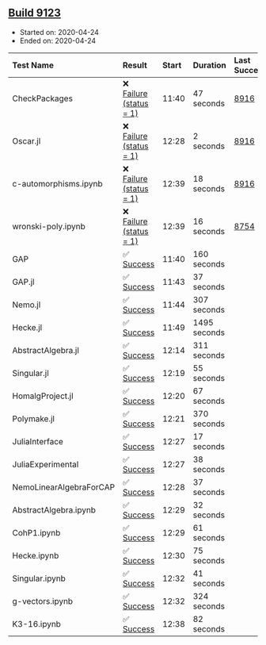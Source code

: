 ## [Build 9123](https://oscarci.mathematik.uni-kl.de/job/oscar/9123/)

* Started on: 2020-04-24
* Ended on: 2020-04-24

| Test Name    | Result | Start | Duration | Last Success | First Failure |
|:-------------|:-------|:------|:---------|:-------------|:--------------|
| CheckPackages | ❌ [Failure (status = 1)](https://oscarci.mathematik.uni-kl.de/job/oscar/9123/artifact/logs/build-9123/CheckPackages.log) | 11:40 | 47 seconds | [8916](https://oscarci.mathematik.uni-kl.de/job/oscar/8916/) | [8920](https://oscarci.mathematik.uni-kl.de/job/oscar/8920/) |
| Oscar.jl | ❌ [Failure (status = 1)](https://oscarci.mathematik.uni-kl.de/job/oscar/9123/artifact/logs/build-9123/Oscar.jl.log) | 12:28 | 2 seconds | [8916](https://oscarci.mathematik.uni-kl.de/job/oscar/8916/) | [8920](https://oscarci.mathematik.uni-kl.de/job/oscar/8920/) |
| c-automorphisms.ipynb | ❌ [Failure (status = 1)](https://oscarci.mathematik.uni-kl.de/job/oscar/9123/artifact/logs/build-9123/c-automorphisms.ipynb.log) | 12:39 | 18 seconds | [8916](https://oscarci.mathematik.uni-kl.de/job/oscar/8916/) | [8920](https://oscarci.mathematik.uni-kl.de/job/oscar/8920/) |
| wronski-poly.ipynb | ❌ [Failure (status = 1)](https://oscarci.mathematik.uni-kl.de/job/oscar/9123/artifact/logs/build-9123/wronski-poly.ipynb.log) | 12:39 | 16 seconds | [8754](https://oscarci.mathematik.uni-kl.de/job/oscar/8754/) | [8755](https://oscarci.mathematik.uni-kl.de/job/oscar/8755/) |
| GAP | ✅ [Success](https://oscarci.mathematik.uni-kl.de/job/oscar/9123/artifact/logs/build-9123/GAP.log) | 11:40 | 160 seconds |  |  |
| GAP.jl | ✅ [Success](https://oscarci.mathematik.uni-kl.de/job/oscar/9123/artifact/logs/build-9123/GAP.jl.log) | 11:43 | 37 seconds |  |  |
| Nemo.jl | ✅ [Success](https://oscarci.mathematik.uni-kl.de/job/oscar/9123/artifact/logs/build-9123/Nemo.jl.log) | 11:44 | 307 seconds |  |  |
| Hecke.jl | ✅ [Success](https://oscarci.mathematik.uni-kl.de/job/oscar/9123/artifact/logs/build-9123/Hecke.jl.log) | 11:49 | 1495 seconds |  |  |
| AbstractAlgebra.jl | ✅ [Success](https://oscarci.mathematik.uni-kl.de/job/oscar/9123/artifact/logs/build-9123/AbstractAlgebra.jl.log) | 12:14 | 311 seconds |  |  |
| Singular.jl | ✅ [Success](https://oscarci.mathematik.uni-kl.de/job/oscar/9123/artifact/logs/build-9123/Singular.jl.log) | 12:19 | 55 seconds |  |  |
| HomalgProject.jl | ✅ [Success](https://oscarci.mathematik.uni-kl.de/job/oscar/9123/artifact/logs/build-9123/HomalgProject.jl.log) | 12:20 | 67 seconds |  |  |
| Polymake.jl | ✅ [Success](https://oscarci.mathematik.uni-kl.de/job/oscar/9123/artifact/logs/build-9123/Polymake.jl.log) | 12:21 | 370 seconds |  |  |
| JuliaInterface | ✅ [Success](https://oscarci.mathematik.uni-kl.de/job/oscar/9123/artifact/logs/build-9123/JuliaInterface.log) | 12:27 | 17 seconds |  |  |
| JuliaExperimental | ✅ [Success](https://oscarci.mathematik.uni-kl.de/job/oscar/9123/artifact/logs/build-9123/JuliaExperimental.log) | 12:27 | 38 seconds |  |  |
| NemoLinearAlgebraForCAP | ✅ [Success](https://oscarci.mathematik.uni-kl.de/job/oscar/9123/artifact/logs/build-9123/NemoLinearAlgebraForCAP.log) | 12:28 | 37 seconds |  |  |
| AbstractAlgebra.ipynb | ✅ [Success](https://oscarci.mathematik.uni-kl.de/job/oscar/9123/artifact/logs/build-9123/AbstractAlgebra.ipynb.log) | 12:29 | 32 seconds |  |  |
| CohP1.ipynb | ✅ [Success](https://oscarci.mathematik.uni-kl.de/job/oscar/9123/artifact/logs/build-9123/CohP1.ipynb.log) | 12:29 | 61 seconds |  |  |
| Hecke.ipynb | ✅ [Success](https://oscarci.mathematik.uni-kl.de/job/oscar/9123/artifact/logs/build-9123/Hecke.ipynb.log) | 12:30 | 75 seconds |  |  |
| Singular.ipynb | ✅ [Success](https://oscarci.mathematik.uni-kl.de/job/oscar/9123/artifact/logs/build-9123/Singular.ipynb.log) | 12:32 | 41 seconds |  |  |
| g-vectors.ipynb | ✅ [Success](https://oscarci.mathematik.uni-kl.de/job/oscar/9123/artifact/logs/build-9123/g-vectors.ipynb.log) | 12:32 | 324 seconds |  |  |
| K3-16.ipynb | ✅ [Success](https://oscarci.mathematik.uni-kl.de/job/oscar/9123/artifact/logs/build-9123/K3-16.ipynb.log) | 12:38 | 82 seconds |  |  |
